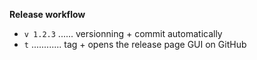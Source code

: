 **Release workflow**

- `v 1.2.3` ...... versionning + commit automatically
- `t` ............ tag + opens the release page GUI on GitHub
